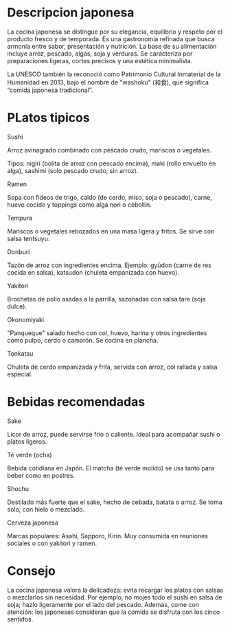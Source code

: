 # Descripcion japonesa 
La cocina japonesa se distingue por su elegancia, equilibrio y respeto por el producto fresco y de temporada. Es una gastronomía refinada que busca armonía entre sabor, presentación y nutrición. La base de su alimentación incluye arroz, pescado, algas, soja y verduras. Se caracteriza por preparaciones ligeras, cortes precisos y una estética minimalista.

La UNESCO también la reconoció como Patrimonio Cultural Inmaterial de la Humanidad en 2013, bajo el nombre de "washoku" (和食), que significa “comida japonesa tradicional”.
# PLatos tipicos 
Sushi

Arroz avinagrado combinado con pescado crudo, mariscos o vegetales.

Tipos: nigiri (bolita de arroz con pescado encima), maki (rollo envuelto en alga), sashimi (solo pescado crudo, sin arroz).

Ramen

Sopa con fideos de trigo, caldo (de cerdo, miso, soja o pescado), carne, huevo cocido y toppings como alga nori o cebollín.

Tempura

Mariscos o vegetales rebozados en una masa ligera y fritos. Se sirve con salsa tentsuyu.

Donburi

Tazón de arroz con ingredientes encima. Ejemplo: gyūdon (carne de res cocida en salsa), katsudon (chuleta empanizada con huevo).

Yakitori

Brochetas de pollo asadas a la parrilla, sazonadas con salsa tare (soja dulce).

Okonomiyaki

"Panqueque" salado hecho con col, huevo, harina y otros ingredientes como pulpo, cerdo o camarón. Se cocina en plancha.

Tonkatsu

Chuleta de cerdo empanizada y frita, servida con arroz, col rallada y salsa especial.
# Bebidas recomendadas 
Sake

Licor de arroz, puede servirse frío o caliente. Ideal para acompañar sushi o platos ligeros.

Té verde (ocha)

Bebida cotidiana en Japón. El matcha (té verde molido) se usa tanto para beber como en postres.

Shochu

Destilado más fuerte que el sake, hecho de cebada, batata o arroz. Se toma solo, con hielo o mezclado.

Cerveza japonesa

Marcas populares: Asahi, Sapporo, Kirin. Muy consumida en reuniones sociales o con yakitori y ramen.
# Consejo 
La cocina japonesa valora la delicadeza: evita recargar los platos con salsas o mezclarlos sin necesidad. Por ejemplo, no mojes todo el sushi en salsa de soja; hazlo ligeramente por el lado del pescado. Además, come con atención: los japoneses consideran que la comida se disfruta con los cinco sentidos.